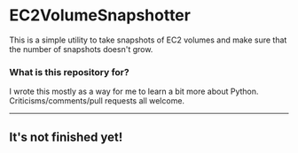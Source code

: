 # EC2VolumeSnapshotter #

This is a simple utility to take snapshots of EC2 volumes and make sure that the number of snapshots doesn't grow.

### What is this repository for? ###

I wrote this mostly as a way for me to learn a bit more about Python. Criticisms/comments/pull requests all welcome.

----

## It's not finished yet! ##
